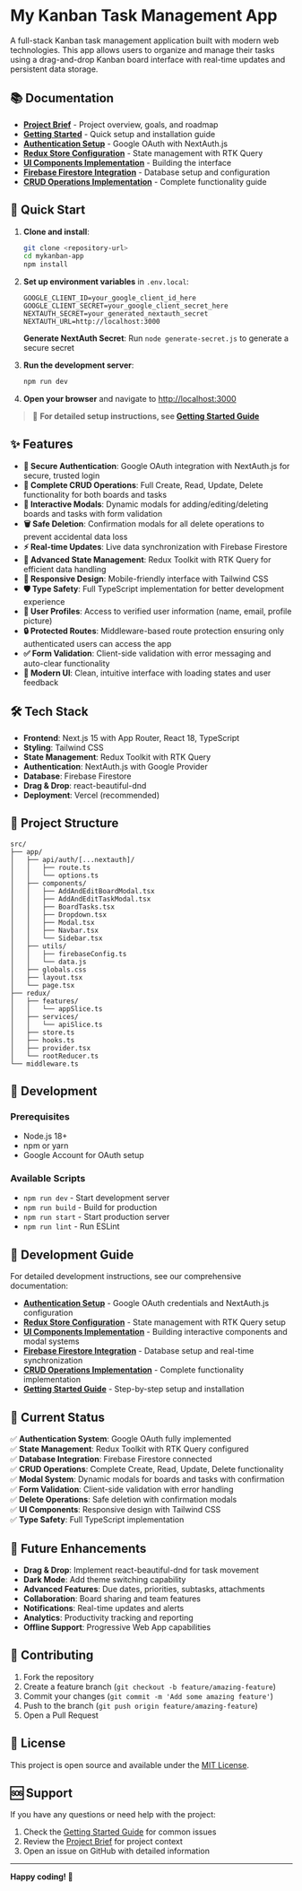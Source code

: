 # My Kanban Task Management App

A full-stack Kanban task management application built with modern web technologies. This app allows users to organize and manage their tasks using a drag-and-drop Kanban board interface with real-time updates and persistent data storage.

## 📚 Documentation

- **[Project Brief](docs/PROJECT_BRIEF.md)** - Project overview, goals, and roadmap
- **[Getting Started](docs/GETTING_STARTED.md)** - Quick setup and installation guide
- **[Authentication Setup](docs/AUTHENTICATION.md)** - Google OAuth with NextAuth.js
- **[Redux Store Configuration](docs/REDUX_SETUP.md)** - State management with RTK Query
- **[UI Components Implementation](docs/UI_COMPONENTS.md)** - Building the interface
- **[Firebase Firestore Integration](docs/FIREBASE_SETUP.md)** - Database setup and configuration
- **[CRUD Operations Implementation](docs/CRUD_OPERATIONS.md)** - Complete functionality guide

## 🚀 Quick Start

1. **Clone and install**:
   ```bash
   git clone <repository-url>
   cd mykanban-app
   npm install
   ```

2. **Set up environment variables** in `.env.local`:
   ```env
   GOOGLE_CLIENT_ID=your_google_client_id_here
   GOOGLE_CLIENT_SECRET=your_google_client_secret_here
   NEXTAUTH_SECRET=your_generated_nextauth_secret
   NEXTAUTH_URL=http://localhost:3000
   ```
   
   **Generate NextAuth Secret**: Run `node generate-secret.js` to generate a secure secret

3. **Run the development server**:
   ```bash
   npm run dev
   ```

4. **Open your browser** and navigate to [http://localhost:3000](http://localhost:3000)

> 📖 **For detailed setup instructions, see [Getting Started Guide](docs/GETTING_STARTED.md)**

## ✨ Features

- **🔐 Secure Authentication**: Google OAuth integration with NextAuth.js for secure, trusted login
- **📝 Complete CRUD Operations**: Full Create, Read, Update, Delete functionality for both boards and tasks
- **🎯 Interactive Modals**: Dynamic modals for adding/editing/deleting boards and tasks with form validation
- **🗑️ Safe Deletion**: Confirmation modals for all delete operations to prevent accidental data loss
- **⚡ Real-time Updates**: Live data synchronization with Firebase Firestore
- **🔄 Advanced State Management**: Redux Toolkit with RTK Query for efficient data handling
- **📱 Responsive Design**: Mobile-friendly interface with Tailwind CSS
- **🛡️ Type Safety**: Full TypeScript implementation for better development experience
- **👤 User Profiles**: Access to verified user information (name, email, profile picture)
- **🔒 Protected Routes**: Middleware-based route protection ensuring only authenticated users can access the app
- **✅ Form Validation**: Client-side validation with error messaging and auto-clear functionality
- **🎨 Modern UI**: Clean, intuitive interface with loading states and user feedback

## 🛠️ Tech Stack

- **Frontend**: Next.js 15 with App Router, React 18, TypeScript
- **Styling**: Tailwind CSS
- **State Management**: Redux Toolkit with RTK Query
- **Authentication**: NextAuth.js with Google Provider
- **Database**: Firebase Firestore
- **Drag & Drop**: react-beautiful-dnd
- **Deployment**: Vercel (recommended)

## 📁 Project Structure

```
src/
├── app/
│   ├── api/auth/[...nextauth]/
│   │   ├── route.ts
│   │   └── options.ts
│   ├── components/
│   │   ├── AddAndEditBoardModal.tsx
│   │   ├── AddAndEditTaskModal.tsx
│   │   ├── BoardTasks.tsx
│   │   ├── Dropdown.tsx
│   │   ├── Modal.tsx
│   │   ├── Navbar.tsx
│   │   └── Sidebar.tsx
│   ├── utils/
│   │   ├── firebaseConfig.ts
│   │   └── data.js
│   ├── globals.css
│   ├── layout.tsx
│   └── page.tsx
├── redux/
│   ├── features/
│   │   └── appSlice.ts
│   ├── services/
│   │   └── apiSlice.ts
│   ├── store.ts
│   ├── hooks.ts
│   ├── provider.tsx
│   └── rootReducer.ts
└── middleware.ts
```

## 🔧 Development

### Prerequisites

- Node.js 18+
- npm or yarn
- Google Account for OAuth setup

### Available Scripts

- `npm run dev` - Start development server
- `npm run build` - Build for production
- `npm run start` - Start production server
- `npm run lint` - Run ESLint

## 📖 Development Guide

For detailed development instructions, see our comprehensive documentation:

- **[Authentication Setup](docs/AUTHENTICATION.md)** - Google OAuth credentials and NextAuth.js configuration
- **[Redux Store Configuration](docs/REDUX_SETUP.md)** - State management with RTK Query setup
- **[UI Components Implementation](docs/UI_COMPONENTS.md)** - Building interactive components and modal systems
- **[Firebase Firestore Integration](docs/FIREBASE_SETUP.md)** - Database setup and real-time synchronization
- **[CRUD Operations Implementation](docs/CRUD_OPERATIONS.md)** - Complete functionality implementation
- **[Getting Started Guide](docs/GETTING_STARTED.md)** - Step-by-step setup and installation

## 🚀 Current Status

✅ **Authentication System**: Google OAuth fully implemented  
✅ **State Management**: Redux Toolkit with RTK Query configured  
✅ **Database Integration**: Firebase Firestore connected  
✅ **CRUD Operations**: Complete Create, Read, Update, Delete functionality  
✅ **Modal System**: Dynamic modals for boards and tasks with confirmation  
✅ **Form Validation**: Client-side validation with error handling  
✅ **Delete Operations**: Safe deletion with confirmation modals  
✅ **UI Components**: Responsive design with Tailwind CSS  
✅ **Type Safety**: Full TypeScript implementation  

## 🔮 Future Enhancements

- **Drag & Drop**: Implement react-beautiful-dnd for task movement
- **Dark Mode**: Add theme switching capability
- **Advanced Features**: Due dates, priorities, subtasks, attachments
- **Collaboration**: Board sharing and team features
- **Notifications**: Real-time updates and alerts
- **Analytics**: Productivity tracking and reporting
- **Offline Support**: Progressive Web App capabilities

## 🤝 Contributing

1. Fork the repository
2. Create a feature branch (`git checkout -b feature/amazing-feature`)
3. Commit your changes (`git commit -m 'Add some amazing feature'`)
4. Push to the branch (`git push origin feature/amazing-feature`)
5. Open a Pull Request

## 📄 License

This project is open source and available under the [MIT License](LICENSE).

## 🆘 Support

If you have any questions or need help with the project:

1. Check the [Getting Started Guide](docs/GETTING_STARTED.md) for common issues
2. Review the [Project Brief](docs/PROJECT_BRIEF.md) for project context
3. Open an issue on GitHub with detailed information

---

**Happy coding! 🎉**
